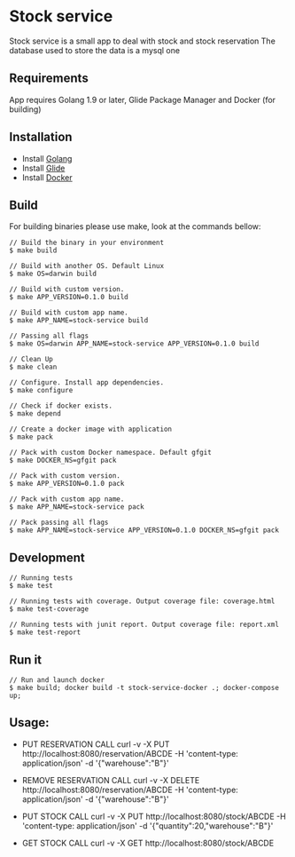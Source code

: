 # Stock service
Stock service is a small app to deal with stock and stock reservation
The database used to store the data is a mysql one

## Requirements
App requires Golang 1.9 or later, Glide Package Manager and Docker (for building)

## Installation
- Install [Golang](https://golang.org/doc/install)
- Install [Glide](https://glide.sh)
- Install [Docker](htts://docker.com)


## Build
For building binaries please use make, look at the commands bellow:

```
// Build the binary in your environment
$ make build

// Build with another OS. Default Linux
$ make OS=darwin build

// Build with custom version.
$ make APP_VERSION=0.1.0 build

// Build with custom app name.
$ make APP_NAME=stock-service build

// Passing all flags
$ make OS=darwin APP_NAME=stock-service APP_VERSION=0.1.0 build

// Clean Up
$ make clean

// Configure. Install app dependencies.
$ make configure

// Check if docker exists.
$ make depend

// Create a docker image with application
$ make pack

// Pack with custom Docker namespace. Default gfgit
$ make DOCKER_NS=gfgit pack

// Pack with custom version.
$ make APP_VERSION=0.1.0 pack

// Pack with custom app name.
$ make APP_NAME=stock-service pack

// Pack passing all flags
$ make APP_NAME=stock-service APP_VERSION=0.1.0 DOCKER_NS=gfgit pack
```

## Development
```
// Running tests
$ make test

// Running tests with coverage. Output coverage file: coverage.html
$ make test-coverage

// Running tests with junit report. Output coverage file: report.xml
$ make test-report
```

## Run it
```
// Run and launch docker
$ make build; docker build -t stock-service-docker .; docker-compose up;
```

## Usage:

* PUT RESERVATION CALL
curl -v -X PUT http://localhost:8080/reservation/ABCDE -H 'content-type: application/json' -d '{"warehouse":"B"}'

* REMOVE RESERVATION CALL
curl -v -X DELETE http://localhost:8080/reservation/ABCDE -H 'content-type: application/json' -d '{"warehouse":"B"}'

* PUT STOCK CALL
curl -v -X PUT http://localhost:8080/stock/ABCDE -H 'content-type: application/json' -d '{"quantity":20,"warehouse":"B"}'

* GET STOCK CALL
curl -v -X GET http://localhost:8080/stock/ABCDE